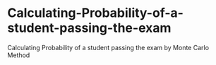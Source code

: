 # Calculating-Probability-of-a-student-passing-the-exam
Calculating Probability of a student passing the exam by Monte Carlo Method
